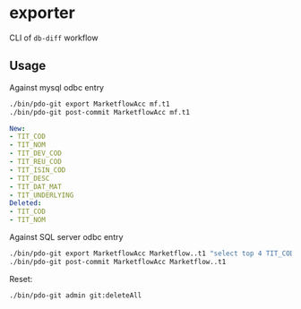 # exporter
CLI of `db-diff` workflow

## Usage
Against mysql odbc entry
```bash
./bin/pdo-git export MarketflowAcc mf.t1
./bin/pdo-git post-commit MarketflowAcc mf.t1
```

```yml
New:
- TIT_COD
- TIT_NOM
- TIT_DEV_COD
- TIT_REU_COD
- TIT_ISIN_COD
- TIT_DESC
- TIT_DAT_MAT
- TIT_UNDERLYING
Deleted:
- TIT_COD
- TIT_NOM
```

Against SQL server odbc entry
```bash
./bin/pdo-git export MarketflowAcc Marketflow..t1 "select top 4 TIT_COD,TIT_NOM from Marketflow..t1" TIT_COD
./bin/pdo-git post-commit MarketflowAcc Marketflow..t1
```

Reset:
```bash
./bin/pdo-git admin git:deleteAll
```
